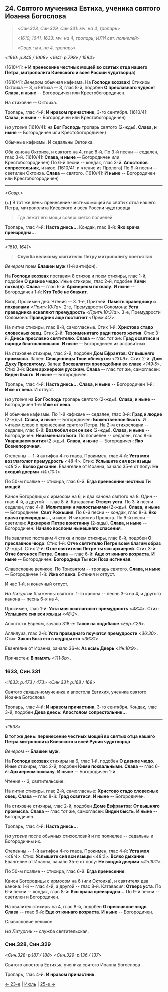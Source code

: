 ## 24. Святого мученика Евтиха, ученика святого Иоанна Богослова

> <*Син.328, Син.329, Син.331: мч. на 4, тропарь*>
>
> <*1610, 1641, 1633: мч. на 4, тропарь; ИЛИ свт. полиелей*>
> 
> <*Совр.: мч. на 4, тропарь*>

<*1610: p.845 / 1008*>
<*1641: p.798v / 1594*>

(1610/41: **+ И пренесение честных мощей во святых отца нашего Петра, митрополита Киевского и всея России чудотворца**)

(1610/41: *Вечером* обычная кафизма. На **Господи воззвах**)
Стихиры Октоиха -- 3, и Евтиха -- 3, глас 8-й, подобен **О преславнаго чудесе!** 
**Слава, и ныне** -- Богородичен или Крестобогородичен.

На стиховне -- Октоиха.

Тропарь, глас 4-й: **И нравом причастник**, 3-го сентября.
(1610/41: **Слава, и ныне** -- Богородичен или Крестобогородичен)

*На утрене* (1610/41: на **Бог Господь** тропарь святого (2-жды).
**Слава, и ныне** -- Богородичен или Крестобогородичен) 

Обычные кафизмы. И седальны Октоиха. 

Оба канона Октоиха, и святого на 4, глас 8-й.
По 3-й песни -- седален, глас 3-й. (1610/41: **Слава, и ныне** -- Богородичен или Крестобогородичен)
По 6-й песни -- кондак, глас 3-й: **Апостолов сопрестольник**, и икос. (1610/41: и чтение из Пролога)
По 9-й песни -- светилен Октоиха. **Слава** -- святого. 
(1610/41: **И ныне** -- Богородичен или Крестобогородичен)

---

<*Совр.*>

**(:.)** В тот же день: пренесение честных мощей во святых отца нашего Петра, митрополита Киевского и всея России чудотворца

> Где лежат его мощи совершается полиелей

Тропарь, глас 4-й: **Наста днесь...**
Кондак, глас 8-й: **Яко врача преизрядна...**

---

<*1610, 1641*>

> **Служба великому святителю Петру митрополиту поется так**

*Вечером* поем **Блажен муж** (1-й антифон). 

На **Господи воззвах** поставим 8 стихов и поем стихиры, глас 1-й, подобен **О дивное чюдо**. 
Иные стихиры, глас 2-й, подобен **Кими похва(л)**. 
**Слава** -- глас 6-й: **Архиереом похвалу**. 
**И ныне** -- Богородичен 1-й: **Кто Тебе не блажит**. 

Вход. Прокимен дня. Чтения -- 3. 
1-е, Притчей: **Память праведнику с похвалами** <*Притч.10:7a*>. 
2-е, Премудрости Соломона: **Уста праведника искаплют премудрость** <*Притч.10:31a*>. 
3-е, Премудрости Соломона: **Праведник аще постигнет** <*Прем.4:7*>. 

На литии стихиры, глас 8-й, самогласные. 
Стих 1-й: **Христово стадо словесных овец**. 
Стих 2-й: **Тезоименитаго ради твоего жития**. 
Стих 3-й: **Днесь преславно святителю**.
**Слава** -- глас тот же: **Град освятися и народи благословишася**.
**И ныне** -- Богородичен из алфавитных. 

На стиховне стихиры, глас 2-й, подобен **Дом Ефрантов**: **От вышняго промысла**. 
Запев: **Священницы Твои облекутся** <*131:9*>. 
Стих 2-й: **Дом Духу Пресвятому**. 
Запев: **Восхвалятся преподобнии во славе** <*149:5*>. 
Стих 3-й: **Всем архиереом русским**. 
**Слава** -- глас тот же, самогласен: **Виден бысть**. 
**И ныне** -- Богородичен. 

Тропарь, глас 4-й: **Наста днесь...** 
**Слава, и ныне** -- Богородичен 1-й: **Иже от века**. 
И отпуст. 

*На утрене* на **Бог Господь** тропарь святого (2-жды). 
**Слава, и ныне** -- Богородичен 1-й: **Иже от века**. 

И обычные кафизмы. 
По 1-й кафизме -- седален, глас 3-й: **Град и людие** (2-жды). 
**Слава, и ныне** -- Богородичен: **Божественное бысть**. 
И читаем слово о пренесении святого Петра. 
На 2-м стихословии -- седален, глас 8-й: **Возлюбил еси он век** (2-жды). 
**Слава, и ныне** -- Богородичен: **Неизменнаго Бога**. 
По полиелее -- седален, глас 8-й: **Укарашаем жития** (2-жды). 
**Слава, и ныне** -- Богородичен: **Яко Всенепорочная**. 

Степенны -- 1-й антифон 4-го гласа. 
Прокимен, глас 4-й: **Уста моя возглаголют премудрость** <*48:4*>. 
Стих: **Услышите сия вси языцы** <*48:2*>. 
**Всяко дыхание**. 
Евангелие от Иоанна, зачало 35-е от полу: **Не входяй дверми** <*Ин.10:1*>.

По 50-м псалме -- стихира, глас 6-й: **Егда пренесение честных Ти мощей**. 

Канон Богородицы с ирмосом на 6, и два канона святого на 8. Один -- глас 4-й, 
а другой -- глас 8-й. Катавасия: **Отверз уста**.
По 3-й песни -- седален, глас 4-й: **Молитвами и милостынями** (2-жды). 
**Слава, и ныне** -- Богородичен: **Свет Рожьшия**. 
По 6-й песни -- кондак, глас 8-й: **Яко врача преизрядна...**, и икос. И читаем из Пролога. 
По 9-й песни -- светилен: **Архиерею Петре воистинну** (2-жды). 
**Слава, и ныне** -- Богородичен: **Начало воспоим нынешняго спасения**. 

На хвалитех поставим 4 стиха и поем стихиры, глас 8-й, подобен **О преславное чюдо**. 
Стих 1-й: **Отче святителю Петре всем благим образ** (2-жды). 
Стих 2-й: **Отче святителю Петре ты яко архиерей**. 
Стих 3-й: **Отче богоносе Петре**. 
**Слава** -- глас 6-й: **Аще от юннаго возраста**. 
**И ныне** -- Богородичен: **Богородице Ты еси Лоза истинная**. 

Славословие великое. 
По Трисвятом -- тропарь святого. **Слава, и ныне** -- Богородичен 1-й: **Иже от века**. 
Ектения и отпуст. 

И час 1-й, и конечный отпуст. 

*На Литургии* блаженны святого: 1-го канона -- песнь 3-я на 4, и другого канона -- 
песнь 6-я на 4. 

Прокимен, глас 1-й: **Уста моя возглаголют премудрость** <*48:4*>.
Стих: **Услышите сия вси языцы** <*48:2*>.

Апостол к Евреям, зачало 318-е: **Таков на подобаше** <*Евр.7:26*>. 

Аллилуиа, глас 2-й: **Уста праведнаго поучатся премудрости** <*36:30*>. 
Стих: **Закон Бога его в седрцы его** <*36:31*>.

Евангелие от Иоанна, зачало 36-е: **Аз есмь Дверь** <*Ин.10:9*>. 

Причастен: **В память** <*111:6b*>. 

### 1633, Син.331

<*1633: p.473 / 473*>
<*Син.331: p.168 / 169*>

Святого священномученика и апостола Евтихия, ученика святого Иоанна Богослова

Тропарь, глас 4-й: **И нравом причастник**, 3-го сентября. 
Кондак, глас 3-й, подобен **Дева днесь**: **Апостолом сопрестольник...**

---

<*1633*>

**В тот же день: перенесение честных мощей во святых отца нашего Петра митрополита Киевского и всей Русии чудотворца**

*Вечером* -- **Блажен муж**. 

На **Господи воззвах** стихиры на 6, глас 1-й, подобен **О дивное чюдо**. 
Иные стихиры, глас 2-й, подобен **Кими похвальными**. 
**Слава** -- глас 6-й: **Архиереом похвалу**. 
**И ныне** -- Богородичен 1-й. 

Чтения -- 3, святительские. 

На литии стихиры, глас 2-й, самогласные: **Христово стадо словесных овец**. 
**Слава** -- глас 8-й: **Град освятися**. 
**И ныне** -- Богородичен. 

На стиховне стихиры, глас 2-й, подобен **Доме Евфрантов**: **От вышняго промысла**. 
**Слава** -- глас тот же, самогласен: **Виден бысть**. 
**И ныне** -- Богородичен. 

Тропарь, глас 4-й: **Наста днесь...**

*На утрене* после обычных стихословий и по полиелее -- седальны и Богородичны их. 

Степенны -- 1-й антифон 4-го гласа.
Прокимен, глас 4-й: **Уста моя** <*48:4*>.
Стих: **Услышите сия вси языцы** <*48:2*>.
**Всяко дыхание**.
Евангелие от Иоанна, зачало 35-е от полу: **Не входяй дверми** <*Ин.10:1*>.

По 50-м псалме -- стихира, глас 6-й: **Егда пренесение**.

Канон Богородицы с ирмосом на 6 (или Октоиха), и святителя два канона: 1-й -- глас 4-й,
а другой -- глас 8-й. Катавасия: **Отверз уста**.
По 6-й песни -- кондак, глас 8-й: **Яко врача преизрядна...**
По 9-й песни -- светилен и Богородичен.

На хвалитех стихиры на 4, глас 8-й, подобен **О преславное чюдо**.
**Слава** -- глас 6-й: **Еще от юннаго возраста**.
**И ныне** -- Богородичен.

Славословие великое.

*На Литургии* -- служба святительская.

### Син.328, Син.329

<*Син.328: p.187 / 188*>
<*Син.329: p.136 / 137*>

Святого апостола Евтихья, ученика святого Иоанна Богослова

Тропарь, глас 4-й: **И нравом причастник**.

[← 23-е](08_23_SAB.ru.md) | [Июль](README.md#24-й) | [25-е →](08_25_SAB.ru.md)
